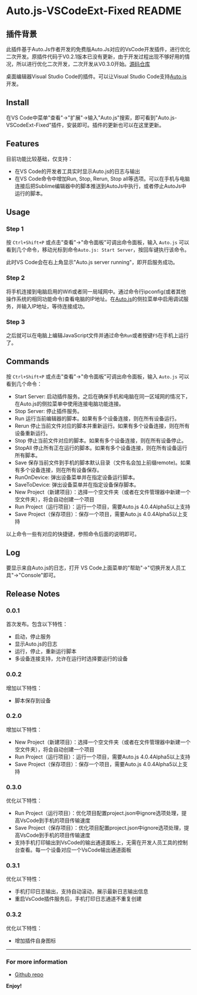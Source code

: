 # Auto.js-VSCodeExt-Fixed README

## 插件背景
此插件基于Auto.Js作者开发的免费版Auto.Js对应的VsCode开发插件，进行优化二次开发。原插件代码于V0.2.1版本已没有更新，由于开发过程出现不够好用的情况，所以进行优化二次开发，二次开发从V0.3.0开始。[源码仓库](https://github.com/710850609/Auto.js-VSCode-Extension.git)

桌面编辑器Visual Studio Code的插件。可以让Visual Studio Code支持[Auto.js](https://github.com/hyb1996/NoRootScriptDroid)开发。

## Install

在VS Code中菜单"查看"->"扩展"->输入"Auto.js"搜索，即可看到"Auto.js-VSCodeExt-Fixed"插件，安装即可。插件的更新也可以在这里更新。

## Features

目前功能比较基础，仅支持：

* 在VS Code的开发者工具实时显示Auto.js的日志与输出
* 在VS Code命令中增加Run, Stop, Rerun, Stop all等选项。可以在手机与电脑连接后把Sublime编辑器中的脚本推送到AutoJs中执行，或者停止AutoJs中运行的脚本。

## Usage

### Step 1
按 `Ctrl+Shift+P` 或点击"查看"->"命令面板"可调出命令面板，输入 `Auto.js` 可以看到几个命令，移动光标到命令`Auto.js: Start Server`，按回车键执行该命令。

此时VS Code会在右上角显示"Auto.js server running"，即开启服务成功。

### Step 2
将手机连接到电脑启用的Wifi或者同一局域网中。通过命令行ipconfig(或者其他操作系统的相同功能命令)查看电脑的IP地址。在[Auto.js](https://github.com/hyb1996/Auto.js)的侧拉菜单中启用调试服务，并输入IP地址，等待连接成功。

### Step 3
之后就可以在电脑上编辑JavaScript文件并通过命令`Run`或者按键`F5`在手机上运行了。

## Commands

按 `Ctrl+Shift+P` 或点击"查看"->"命令面板"可调出命令面板，输入 `Auto.js` 可以看到几个命令：
* Start Server: 启动插件服务。之后在确保手机和电脑在同一区域网的情况下，在Auto.js的侧拉菜单中使用连接电脑功能连接。
* Stop Server: 停止插件服务。
* Run 运行当前编辑器的脚本。如果有多个设备连接，则在所有设备运行。
* Rerun 停止当前文件对应的脚本并重新运行。如果有多个设备连接，则在所有设备重新运行。
* Stop 停止当前文件对应的脚本。如果有多个设备连接，则在所有设备停止。
* StopAll 停止所有正在运行的脚本。如果有多个设备连接，则在所有设备运行所有脚本。
* Save 保存当前文件到手机的脚本默认目录（文件名会加上前缀remote)。如果有多个设备连接，则在所有设备保存。
* RunOnDevice: 弹出设备菜单并在指定设备运行脚本。
* SaveToDevice: 弹出设备菜单并在指定设备保存脚本。
* New Project（新建项目）：选择一个空文件夹（或者在文件管理器中新建一个空文件夹），将会自动创建一个项目
* Run Project（运行项目）：运行一个项目，需要Auto.js 4.0.4Alpha5以上支持
* Save Project（保存项目）：保存一个项目，需要Auto.js 4.0.4Alpha5以上支持

以上命令一些有对应的快捷键，参照命令后面的说明即可。

## Log

要显示来自Auto.js的日志，打开 VS Code上面菜单的"帮助"->"切换开发人员工具"->"Console"即可。

## Release Notes

### 0.0.1

首次发布。包含以下特性：
* 启动，停止服务
* 显示Auto.js的日志
* 运行，停止，重新运行脚本
* 多设备连接支持，允许在运行时选择要运行的设备

### 0.0.2
增加以下特性：
* 脚本保存到设备

### 0.2.0 
增加以下特性：
* New Project（新建项目）：选择一个空文件夹（或者在文件管理器中新建一个空文件夹），将会自动创建一个项目
* Run Project（运行项目）：运行一个项目，需要Auto.js 4.0.4Alpha5以上支持
* Save Project（保存项目）：保存一个项目，需要Auto.js 4.0.4Alpha5以上支持

### 0.3.0 
优化以下特性：
* Run Project（运行项目）：优化项目配置project.json中ignore选项处理，提高VsCode到手机的项目传输速度
* Save Project（保存项目）：优化项目配置project.json中ignore选项处理，提高VsCode到手机的项目传输速度
* 支持手机打印输出到VsCode的输出通道面板上，无需在开发人员工具的控制台查看。每一个设备对应一个VsCode输出通道面板

### 0.3.1
优化以下特性：
* 手机打印日志输出，支持自动滚动，展示最新日志输出信息
* 重启VsCode插件服务后，手机打印日志通道不重复创建

### 0.3.2
优化以下特性：
* 增加插件自身图标

-----------------------------------------------------------------------------------------------------------

### For more information

* [Github repo](https://github.com/hyb1996/Auto.js-VSCode-Extension)

**Enjoy!**